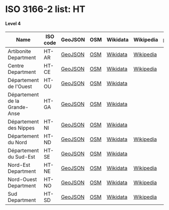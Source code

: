 # ISO 3166-2 list: HT


#### Level 4
Name | ISO code | GeoJSON | OSM | Wikidata | Wikipedia | population 
--- | --- | --- | --- | --- | --- | --- 
Artibonite Department | HT-AR | [GeoJSON](../../export/geojson/q7/iso2/HT/HT-AR.geojson) | [OSM](https://www.openstreetmap.org/relation/392238) | [Wikidata](https://www.wikidata.org/wiki/Q844024) | [Wikipedia](http://en.wikipedia.org/wiki/fr%3AArtibonite%20%28d%C3%A9partement%20d%27Ha%C3%AFti%29) | 
Centre Department | HT-CE | [GeoJSON](../../export/geojson/q7/iso2/HT/HT-CE.geojson) | [OSM](https://www.openstreetmap.org/relation/392213) | [Wikidata](https://www.wikidata.org/wiki/Q844528) | [Wikipedia](http://en.wikipedia.org/wiki/fr%3ACentre%20%28d%C3%A9partement%20d%27Ha%C3%AFti%29) | 
Département de l'Ouest | HT-OU | [GeoJSON](../../export/geojson/q7/iso2/HT/HT-OU.geojson) | [OSM](https://www.openstreetmap.org/relation/386871) | [Wikidata](https://www.wikidata.org/wiki/Q1434621) |  | 
Département de la Grande-Anse | HT-GA | [GeoJSON](../../export/geojson/q7/iso2/HT/HT-GA.geojson) | [OSM](https://www.openstreetmap.org/relation/391700) | [Wikidata](https://www.wikidata.org/wiki/Q913231) |  | 
Département des Nippes | HT-NI | [GeoJSON](../../export/geojson/q7/iso2/HT/HT-NI.geojson) | [OSM](https://www.openstreetmap.org/relation/391834) | [Wikidata](https://www.wikidata.org/wiki/Q125232) |  | 
Département du Nord | HT-ND | [GeoJSON](../../export/geojson/q7/iso2/HT/HT-ND.geojson) | [OSM](https://www.openstreetmap.org/relation/392028) | [Wikidata](https://www.wikidata.org/wiki/Q943932) | [Wikipedia](http://en.wikipedia.org/wiki/fr%3ANord%20%28d%C3%A9partement%20d%27Ha%C3%AFti%29) | 
Département du Sud-Est | HT-SE | [GeoJSON](../../export/geojson/q7/iso2/HT/HT-SE.geojson) | [OSM](https://www.openstreetmap.org/relation/391953) | [Wikidata](https://www.wikidata.org/wiki/Q936717) |  | 
Nord-Est Department | HT-NE | [GeoJSON](../../export/geojson/q7/iso2/HT/HT-NE.geojson) | [OSM](https://www.openstreetmap.org/relation/392189) | [Wikidata](https://www.wikidata.org/wiki/Q928694) | [Wikipedia](http://en.wikipedia.org/wiki/fr%3ANord-Est%20%28d%C3%A9partement%20d%27Ha%C3%AFti%29) | 
Nord-Ouest Department | HT-NO | [GeoJSON](../../export/geojson/q7/iso2/HT/HT-NO.geojson) | [OSM](https://www.openstreetmap.org/relation/391963) | [Wikidata](https://www.wikidata.org/wiki/Q608361) | [Wikipedia](http://en.wikipedia.org/wiki/fr%3ANord-Ouest%20%28d%C3%A9partement%20d%27Ha%C3%AFti%29) | 
Sud Department | HT-SD | [GeoJSON](../../export/geojson/q7/iso2/HT/HT-SD.geojson) | [OSM](https://www.openstreetmap.org/relation/2744350) | [Wikidata](https://www.wikidata.org/wiki/Q936704) | [Wikipedia](http://en.wikipedia.org/wiki/fr%3ASud%20%28d%C3%A9partement%20d%27Ha%C3%AFti%29) | 
